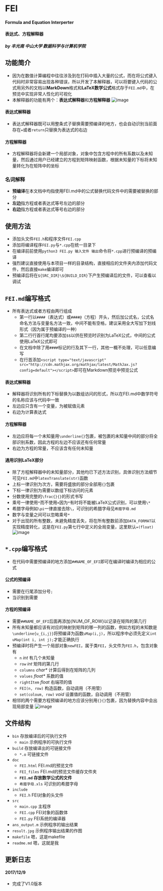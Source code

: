 # FEI
#### Formula and Equation Interperter
#### 表达式、方程解释器
##### by 丰光南 中山大学 数据科学与计算机学院
## 功能简介
- 因为在数值计算编程中往往涉及到在打码中插入大量的公式，而在将公式键入代码时非常容易出现各种错误，所以开发了本解释器，可以将要键入代码的公式用另外的文档以**MarkDown**格式和**LaTeX数学公式**格式存于`FEI.md`中，在预览中实现非常人性化的可视化
- 本解释器的功能有两个：**表达式解释器**和**方程解释器**
![image](https://github.com/408534734/FEI/raw/master/doc/FEI.jpg)

#### 表达式解释器
- 表达式解释器既可以用整条式子替换需要预编译的地方，也会自动识别当前面存在`=`或者`return`只替换为表达式的右边

#### 方程解释器
- 方程解释器将会新建一个局部对象，对象中包含方程中的所有系数以及未知量，然后通过用户已经建立的方程到矩阵映射函数，根据未知量的下标将未知量转化为在矩阵中的坐标

### 名词解释
- **预编译**在本文档中均指使用FEI.md中的公式替换代码文件中的需要被替换的部分
- **左边**指方程或者表达式等号左边的部分
- **右边**指方程或者表达式等号右边的部分

## 使用方法
- 添加头文件`FEI.h`和程序文件`FEI.cpp`
- 添加将编译程序`FEI.py`与`*.cpp`在统一目录下
- 在编译前前使用`python3 FEI.py 输入文件 输出`命令将`*.cpp`进行预编译的预编译
- 强烈建议直接使用与本项目一样的目录结构，直接相应的文件夹内添加代码文件，然后直接`make`编译即可
- 预编译后将在`${SRC_DIR}\${BUILD_DIR}`下产生预编译后的文件，可以查看以调试

## `FEI.md`编写格式
- 所有表达式或者方程由两行组成
	- 第一行以`####`（表达式）或`####@`（方程）开头，然后加公式名，公式名命名方法与变量名方法一致，中间不能有空格，建议采用全大写加下划线形式（因为属于预编译的一种）
	- 第二行行首行尾均要添加`$$`以供在预览时识别为LaTeX公式，中间的公式使用LaTeX公式即可
	- 在文档中除了用`####`标记的行及其下一行，其他一概不处理，可以任意编写
	- 在行首添加`<script type="text/javascript" src="http://cdn.mathjax.org/mathjax/latest/MathJax.js?config=default"></script>`即可在Markdown预览中预览公式

#### 表达式解释器
- 解释器将识别所有的下标替换为以数组访问的形式，所以在FEI.md中数学符号的名称应该与代码中一致
- 左边应只含有一个变量，为被赋值元素
- 右边为计算表达式

#### 方程解释器
- 左边应将每一个未知量用`\underline{}`包裹，被包裹的未知量中间的部分将全部识别系数，因此方程的左边不应该还有任何常量
- 右边为方程的常量，不应该含有任何未知量

#### 通用识别LaTeX部分
- 除了方程解释器中的未知量部分，其他均已下述方法识别，具体识别方法细节可见`FEI.md`中`latexTranslate(str)`函数
- 上标一律识别为次方，需要将盛放的部分全部用`{}`包裹
- 下标一律识别为需要以数组下标访问的元素
- 分数使用完整的`\frac{}{}`的形式书写
- 乘号一律使用`*`而不使用`×`因为`*`有时将不能被LaTeX公式识别，可以使用`\*`
- 希腊字母例如`\pi`一律直接去除`\`，可识别的希腊字母见`希腊字母.md`
- 数字与变量之间可以忽略乘号`*`
- 对于出现的所有整数，未避免精度丢失，将在所有整数前添加`DATA_FORMAT`以实现精度转化，这是在`FEI.py`第七行中定义的全局变量，这里默认`=(float)`
![image](https://github.com/408534734/FEI/raw/master/doc/FEI_md.jpg)

## `*.cpp`编写格式
- 在代码中需要预编译的地方添加`##NAME_OF_EFI`即可在编译时编译为相应的公式

#### 公式的预编译
- 需要在行尾添加分号`;`
- 当识别到需要

#### 方程的预编译
- 需要`##NAME_OF_EFI`后面再添加{NUM_OF_ROW}以记录在矩阵的第几行
- 所有未知量都应该有对应的映射到矩阵的哪一列的函数，例如方程的未知数是`\underline{u_{i,j}}`将预编译为函数`uMap(i,j)`，所以程序中必须先定义`int uMap(int i, int j);`才能正确执行
- 预编译时将产生一个局部对象`newFEI`，属于类`FEI`，头文件为`FEI.h`，包含对象有
	- `n` *int* 有几个未知量
	- `row` *int* 矩阵的第几行
	- `columns` *char\** 计算后得到在矩阵的几列
	- `values` *float\** 系数的值
	- `rightItem` *float* 右端项的值
	- `FEI(n, row)` 构造函数，自动调用（不用管）
	- `set(coloum, row)` *void* 设置值的函数，自动调用（不用管）
- 相邻的两个需要方程预编译的地方应该分别用`{}{}`包裹，因为替换内容中会出现局部变量
![image](https://github.com/408534734/FEI/raw/master/doc/FEI_cpp.jpg)

## 文件结构
- `bin` 存放编译后的可执行文件
    - `main` 示例程序的可执行文件
- `build` 存放编译出的可链接文件
    - `*.o` 可链接文件
- `doc`
    - `FEI.html` FEI.md的预览文件
    - `FEI_files` FEI.md的预览文件缓存文件夹
    - **`FEI.md` 存放数学公式的文件**
    - `希腊字母.xls` 可识别的希腊字母
- `include`
    - `FEI.h` FEI对象的头文件
- `src`
    - `main.cpp` 主程序
    - `FEI.cpp` FEI对象的函数体
    - `FEI.py` FEI系统的编译器
- `ans_output.m` 示例程序的输出结果
- `result.jpg` 示例程序输出结果的作图
- `makefile` 嗯，这是makefile
- `readme.md` 嗯，这就是我

## 更新日志
#### 2017/12/9
- 完成了V1.0版本

<meta http-equiv="refresh" content="3">